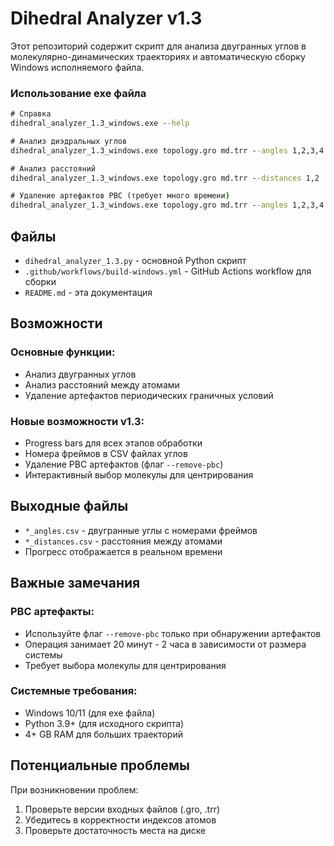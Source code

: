 # Dihedral Analyzer v1.3 

Этот репозиторий содержит скрипт для анализа двугранных углов в молекулярно-динамических траекториях и автоматическую сборку Windows исполняемого файла.


### Использование exe файла

```cmd
# Справка
dihedral_analyzer_1.3_windows.exe --help

# Анализ диэдральных углов
dihedral_analyzer_1.3_windows.exe topology.gro md.trr --angles 1,2,3,4

# Анализ расстояний
dihedral_analyzer_1.3_windows.exe topology.gro md.trr --distances 1,2

# Удаление артефактов PBC (требует много времени)
dihedral_analyzer_1.3_windows.exe topology.gro md.trr --angles 1,2,3,4 --remove-pbc
```

## Файлы

- `dihedral_analyzer_1.3.py` - основной Python скрипт
- `.github/workflows/build-windows.yml` - GitHub Actions workflow для сборки
- `README.md` - эта документация

## Возможности

### Основные функции:
- Анализ двугранных углов
- Анализ расстояний между атомами
- Удаление артефактов периодических граничных условий 

### Новые возможности v1.3:
- Progress bars для всех этапов обработки
- Номера фреймов в CSV файлах углов
- Удаление PBC артефактов (флаг `--remove-pbc`)
- Интерактивный выбор молекулы для центрирования

## Выходные файлы

- `*_angles.csv` - двугранные углы с номерами фреймов
- `*_distances.csv` - расстояния между атомами
- Прогресс отображается в реальном времени

## Важные замечания

### PBC артефакты:
- Используйте флаг `--remove-pbc` только при обнаружении артефактов
- Операция занимает 20 минут - 2 часа в зависимости от размера системы
- Требует выбора молекулы для центрирования

### Системные требования:
- Windows 10/11 (для exe файла)
- Python 3.9+ (для исходного скрипта)
- 4+ GB RAM для больших траекторий


## Потенциальные проблемы

При возникновении проблем:
1. Проверьте версии входных файлов (.gro, .trr)
2. Убедитесь в корректности индексов атомов
3. Проверьте достаточность места на диске
